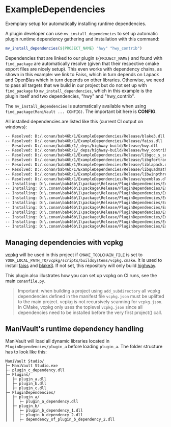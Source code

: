 # ExampleDependencies

Exemplary setup for automatically installing runtime dependencies.

A plugin developer can use `mv_install_dependencies` to set up automatic plugin runtime dependency gathering and installation with this command:
```cmake
mv_install_dependencies(${PROJECT_NAME} "hwy" "hwy_contrib")
```
Dependencies that are linked to our plugin `${PROJECT_NAME}` and found with `find_package` are automatically resolve (given that their respective cmake export files are nicely setup). This even works with dependency chains, as shown in this example: we link to Faiss, which in turn depends on Lapack and OpenBlas which in turn depends on other libraries.
Otherwise, we need to pass all targets that we build in our project but do not set up with `find_package` to `mv_install_dependencies`, which in this example is the plugin itself and two dependencies, "hwy" and "hwy_contrib". 

The `mv_install_dependencies` is automatically available when using `find_package(ManiVault ... CONFIG)`. The important bit here is **CONFIG**.

All installed dependencies are listed like this (current CI output on windows):
```bash
-- Resolved: D:/.conan/bab46b/1/ExampleDependencies/Release/blake3.dll
-- Resolved: D:/.conan/bab46b/1/ExampleDependencies/Release/faiss.dll
-- Resolved: D:/.conan/bab46b/1/_deps/highway-build/Release/hwy.dll
-- Resolved: D:/.conan/bab46b/1/_deps/highway-build/Release/hwy_contrib.dll
-- Resolved: D:/.conan/bab46b/1/ExampleDependencies/Release/libgcc_s_seh-1.dll
-- Resolved: D:/.conan/bab46b/1/ExampleDependencies/Release/libgfortran-5.dll
-- Resolved: D:/.conan/bab46b/1/ExampleDependencies/Release/liblapack.dll
-- Resolved: D:/.conan/bab46b/1/ExampleDependencies/Release/libquadmath-0.dll
-- Resolved: D:/.conan/bab46b/1/ExampleDependencies/Release/libwinpthread-1.dll
-- Resolved: D:/.conan/bab46b/1/ExampleDependencies/Release/openblas.dll
-- Installing: D:\.conan\bab46b\1\package\Release/PluginDependencies/ExampleDependenciesPlugin/blake3.dll
-- Installing: D:\.conan\bab46b\1\package\Release/PluginDependencies/ExampleDependenciesPlugin/faiss.dll
-- Installing: D:\.conan\bab46b\1\package\Release/PluginDependencies/ExampleDependenciesPlugin/hwy.dll
-- Installing: D:\.conan\bab46b\1\package\Release/PluginDependencies/ExampleDependenciesPlugin/hwy_contrib.dll
-- Installing: D:\.conan\bab46b\1\package\Release/PluginDependencies/ExampleDependenciesPlugin/libgcc_s_seh-1.dll
-- Installing: D:\.conan\bab46b\1\package\Release/PluginDependencies/ExampleDependenciesPlugin/libgfortran-5.dll
-- Installing: D:\.conan\bab46b\1\package\Release/PluginDependencies/ExampleDependenciesPlugin/liblapack.dll
-- Installing: D:\.conan\bab46b\1\package\Release/PluginDependencies/ExampleDependenciesPlugin/libquadmath-0.dll
-- Installing: D:\.conan\bab46b\1\package\Release/PluginDependencies/ExampleDependenciesPlugin/libwinpthread-1.dll
-- Installing: D:\.conan\bab46b\1\package\Release/PluginDependencies/ExampleDependenciesPlugin/openblas.dll
```

## Managing dependencies with vcpkg
[vcpkg](https://github.com/microsoft/vcpkg/) will be used in this project if `CMAKE_TOOLCHAIN_FILE` is set to `YOUR_LOCAL_PATH_TO/vcpkg/scripts/buildsystems/vcpkg.cmake`. It is used to install [faiss](https://github.com/facebookresearch/faiss) and [blake3](https://github.com/BLAKE3-team/BLAKE3). If not set, this repository will only build [highway](https://github.com/google/highway).

This plugin also illustrates how you can set up vcpkg on CI runs, see the main `conanfile.py`.

> Important: when building a project using `add_subdirectory` all vcpkg dependencies defined in the manifest file `vcpkg.json` must be uplifted to the main project. vcpkg is not recursively scanning for `vcpkg.json`. In CMake, vcpkg only uses the toplevel `vcpkg.json` since all dependencies need to be installed before the very first project() call.

## ManiVault's runtime dependency handling
ManiVault will load all dynamic libraries located in `PluginDependencies/plugin_a` before loading `plugin_a`. The folder structure has to look like this:
```
ManiVault Studio/
├─ ManiVault Studio.exe
├─ plugin_c_dependency.dll
├─ Plugins/
│  ├─ plugin_a.dll
│  ├─ plugin_b.dll
│  ├─ plugin_c.dll
├─ PluginDependencies/
│  ├─ plugin_a/
│  │  ├─ plugin_a_dependency.dll
│  ├─ plugin_b/
│  │  ├─ plugin_b_dependency_1.dll
│  │  ├─ plugin_b_dependency_2.dll
│  │  ├─ dependency_of_plugin_b_dependency_2.dll
````
